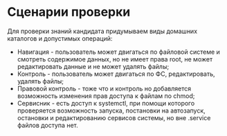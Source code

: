# Сценарии проверки
Для проверки знаний кандидата придумываем виды домашних каталогов и допустимых операций:

*   Навигация - пользователь может двигаться по файловой системе и смотреть содержимое данных, но не имеет права root, не может редактировать данные и не может удалять файлы;
*   Контроль - пользователь может двигаться по ФС, редактировать, удалять файлы;
*   Правовой контроль - тоже что и контроль но добавляется возможность изменения прав доступа к файлам по chmod;
*   Сервисник - есть доступ к systemctl, при помощи которого проверяется возможность запуска, постановки на автозапуск, остановки и редактированию сервисов системы, но вне .service файлов доступа нет.
